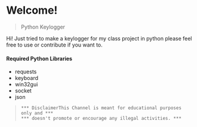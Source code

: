# Welcome!

> Python Keylogger

Hi!
Just tried to make a keylogger for my class project in python please feel free to use or contribute if you want to.

 #### Required Python Libraries
 - requests
 - keyboard
 - win32gui
 - socket
 - json




>     *** DisclaimerThis Channel is meant for educational purposes only and ***
>     *** doesn't promote or encourage any illegal activities. ***
